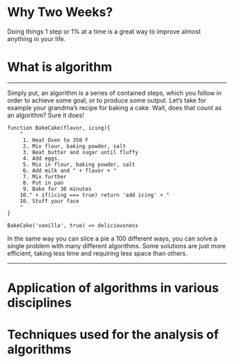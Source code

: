 # 

# Why Two Weeks?

Doing things 1 step or 1% at a time is a great way to improve almost anything in your life.

# What is algorithm

---

Simply put, an algorithm is a series of contained steps, which you follow in order to achieve some goal, or to produce some output. Let’s take for example your grandma’s recipe for baking a cake. Wait, does that count as an algorithm? Sure it does!

```
function BakeCake(flavor, icing){
    "
     1. Heat Oven to 350 F
     2. Mix flour, baking powder, salt
     3. Beat butter and sugar until fluffy
     4. Add eggs.
     5. Mix in flour, baking powder, salt
     6. Add milk and " + flavor + "
     7. Mix further
     8. Put in pan
     9. Bake for 30 minutes
    10." + if(icing === true) return 'add icing' + "
    10. Stuff your face
    "
}

BakeCake('vanilla', true) => deliciousness
```

In the same way you can slice a pie a 100 different ways, you can solve a single problem with many different algorithms. Some solutions are just more efficient, taking less time and requiring less space than others.

---

# Application of algorithms in various disciplines

# Techniques used for the analysis of algorithms



